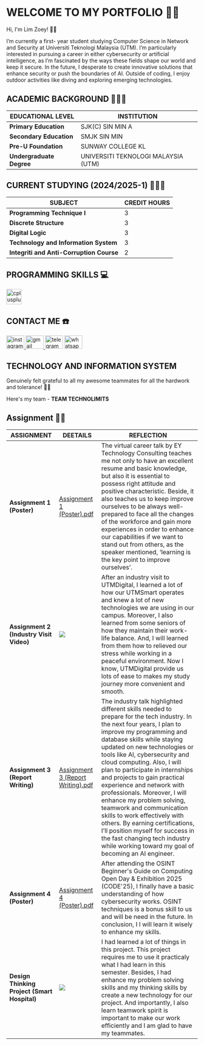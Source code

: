 # WELCOME TO MY PORTFOLIO ✌🏻

Hi, I'm Lim Zoey! 👋🏻

I’m currently a first- year student studying Computer Science in Network and Security at Universiti Teknologi Malaysia (UTM). I’m particularly interested in pursuing a career in either cybersecurity or artificial intelligence, as I’m fascinated by the ways these fields shape our world and keep it secure. In the future, I desperate to create innovative solutions that enhance security or push the boundaries of AI. Outside of coding, I enjoy outdoor activities like diving and exploring emerging technologies.

## ACADEMIC BACKGROUND 👩🏻‍🎓
| **EDUCATIONAL LEVEL** | **INSTITUTION** |
|---------------|---------------|
| **Primary Education** | SJK(C) SIN MIN A |
| **Secondary Education** | SMJK SIN MIN |
| **Pre-U Foundation** | SUNWAY COLLEGE KL |
| **Undergraduate Degree** | UNIVERSITI TEKNOLOGI MALAYSIA (UTM) |

## CURRENT STUDYING (2024/2025-1) 👩🏻‍💻
| **SUBJECT** | **CREDIT HOURS** |
|---------------|---------------|
| **Programming Technique I** | 3|
| **Discrete Structure** | 3 |
| **Digital Logic** | 3 |
| **Technology and Information System** | 3 |
| **Integriti and Anti-Corruption Course** | 2 |

## PROGRAMMING SKILLS 💻
  <img src="https://cdn.jsdelivr.net/gh/devicons/devicon/icons/cplusplus/cplusplus-original.svg" height="40" alt="cplusplus logo"  />
</div>

## CONTACT ME ☎️
<div align="left">
  <a href="https://www.instagram.com/zoeyyllim?igsh=Y2x1dnkxYzlyNjI5&utm_source=qr" target="_blank">
    <img src="https://raw.githubusercontent.com/maurodesouza/profile-readme-generator/master/src/assets/icons/social/instagram/default.svg" width="47" height="35" alt="instagram logo"  />
  </a>
  <a href="zoeylim@gmail.com" target="_blank">
    <img src="https://raw.githubusercontent.com/maurodesouza/profile-readme-generator/master/src/assets/icons/social/gmail/default.svg" width="47" height="35" alt="gmail logo"  />
  </a>
  <img src="https://raw.githubusercontent.com/maurodesouza/profile-readme-generator/master/src/assets/icons/social/telegram/default.svg" width="47" height="35" alt="telegram logo"  />
  <img src="https://raw.githubusercontent.com/maurodesouza/profile-readme-generator/master/src/assets/icons/social/whatsapp/default.svg" width="47" height="35" alt="whatsapp logo"  />
</div>

## TECHNOLOGY AND INFORMATION SYSTEM
Genuinely felt grateful to all my awesome teammates for all the hardwork and tolerance! 🙏🏻

Here's my team - **TEAM TECHNOLIMITS**

## Assignment ✍🏻
| **ASSIGNMENT**           | **DEETAILS**           | **REFLECTION**                                      |
|---------------------|--------------|--------------------------------------------------|
| **Assignment 1 (Poster)**           | [Assignment 1 (Poster).pdf](https://github.com/user-attachments/files/18614629/Assignment.1.Poster.pdf)| The virtual career talk by EY Technology Consulting teaches me not only to have an excellent resume and basic knowledge, but also it is essential to possess right attitude and positive characteristic. Beside, it also teaches us to keep improve ourselves to be always well-prepared to face all the changes of the workforce and gain more experiences in order to enhance our capabilities if we want to stand out from others, as the speaker mentioned, ‘learning is the key point to improve ourselves’.                                        |
| **Assignment 2 (Industry Visit Video)**            | [<img src="https://github.com/user-attachments/assets/9e0e08f9-7d49-4a8b-ae66-81b76f7f8940" style="width 20%">](https://youtu.be/f-AweS0PKo0) | After an industry visit to UTMDigital, I learned a lot of how our UTMSmart operates and knew a lot of new technologies we are using in our campus. Moreover, I also learned from some seniors of how they maintain their work-life balance. And, I will learned from them how to relieved our stress while working in a peaceful environment. Now I know, UTMDigital provide us lots of ease to makes my study journey more convenient and smooth.                                                |
| **Assignment 3 (Report Writing)**    | [Assignment 3 (Report Writing).pdf](https://github.com/user-attachments/files/18614632/Assignment.3.Report.Writing.pdf) | The industry talk highlighted different skills needed to prepare for the tech industry. In the next four years, I plan to improve my programming and database skills while staying updated on new technologies or tools like AI, cybersecurity and cloud computing. Also, I will plan to participate in internships and projects to gain practical experience and network with professionals. Moreover, I will enhance my problem solving, teamwork and communication skills to work effectively with others. By earning certifications, I’ll position myself for success in the fast changing tech industry while working toward my goal of becoming an AI engineer.                                   |  
| **Assignment 4 (Poster)**     | [Assignment 4 (Poster).pdf](https://github.com/user-attachments/files/18614635/Assignment.4.Poster.pdf) | After attending the OSINT Beginner's Guide on Computing Open Day & Exhibition 2025 (CODE'25), I finally have a basic understanding of how cybersecurity works. OSINT techniques is a bonus skill to us and will be need in the future. In conclusion, I I will learn it wisely to enhance my skills.                                     |
| **Design Thinking Project (Smart Hospital)**    | [<img src="https://github.com/user-attachments/assets/4724ef0b-f513-4d38-b1b4-76acae18b906" style="width 20%">](https://youtu.be/Uj6N44ToVQo) | I had learned a lot of things in this project. This project requires me to use it practicaly what I had learn in this semester. Besides, I had enhance my problem solving skills and my thinking skills by create a new technology for our project. And importantly, I also learn teamwork spirit is important to make our work efficiently and I am glad to have my teammates.                                      |

#
